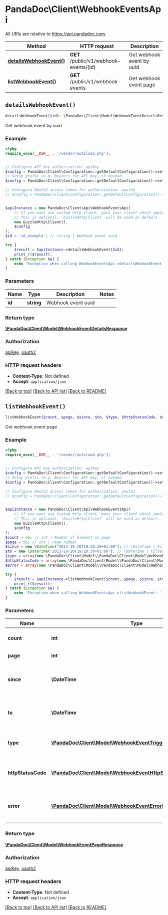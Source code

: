 # PandaDoc\Client\WebhookEventsApi

All URIs are relative to https://api.pandadoc.com.

Method | HTTP request | Description
------------- | ------------- | -------------
[**detailsWebhookEvent()**](WebhookEventsApi.md#detailsWebhookEvent) | **GET** /public/v1/webhook-events/{id} | Get webhook event by uuid
[**listWebhookEvent()**](WebhookEventsApi.md#listWebhookEvent) | **GET** /public/v1/webhook-events | Get webhook event page


## `detailsWebhookEvent()`

```php
detailsWebhookEvent($id): \PandaDoc\Client\Model\WebhookEventDetailsResponse
```

Get webhook event by uuid

### Example

```php
<?php
require_once(__DIR__ . '/vendor/autoload.php');


// Configure API key authorization: apiKey
$config = PandaDoc\Client\Configuration::getDefaultConfiguration()->setApiKey('Authorization', 'YOUR_API_KEY');
// Setup prefix (e.g. Bearer) for API key, if needed
$config = PandaDoc\Client\Configuration::getDefaultConfiguration()->setApiKeyPrefix('Authorization', 'API-Key');

// Configure OAuth2 access token for authorization: oauth2
// $config = PandaDoc\Client\Configuration::getDefaultConfiguration()->setAccessToken('YOUR_ACCESS_TOKEN');


$apiInstance = new PandaDoc\Client\Api\WebhookEventsApi(
    // If you want use custom http client, pass your client which implements `GuzzleHttp\ClientInterface`.
    // This is optional, `GuzzleHttp\Client` will be used as default.
    new GuzzleHttp\Client(),
    $config
);
$id = 'id_example'; // string | Webhook event uuid

try {
    $result = $apiInstance->detailsWebhookEvent($id);
    print_r($result);
} catch (Exception $e) {
    echo 'Exception when calling WebhookEventsApi->detailsWebhookEvent: ', $e->getMessage(), PHP_EOL;
}
```

### Parameters

Name | Type | Description  | Notes
------------- | ------------- | ------------- | -------------
 **id** | **string**| Webhook event uuid |

### Return type

[**\PandaDoc\Client\Model\WebhookEventDetailsResponse**](../Model/WebhookEventDetailsResponse.md)

### Authorization

[apiKey](../../README.md#apiKey), [oauth2](../../README.md#oauth2)

### HTTP request headers

- **Content-Type**: Not defined
- **Accept**: `application/json`

[[Back to top]](#) [[Back to API list]](../../README.md#endpoints)
[[Back to README]](../../README.md)

## `listWebhookEvent()`

```php
listWebhookEvent($count, $page, $since, $to, $type, $httpStatusCode, $error): \PandaDoc\Client\Model\WebhookEventPageResponse
```

Get webhook event page

### Example

```php
<?php
require_once(__DIR__ . '/vendor/autoload.php');


// Configure API key authorization: apiKey
$config = PandaDoc\Client\Configuration::getDefaultConfiguration()->setApiKey('Authorization', 'YOUR_API_KEY');
// Setup prefix (e.g. Bearer) for API key, if needed
$config = PandaDoc\Client\Configuration::getDefaultConfiguration()->setApiKeyPrefix('Authorization', 'API-Key');

// Configure OAuth2 access token for authorization: oauth2
// $config = PandaDoc\Client\Configuration::getDefaultConfiguration()->setAccessToken('YOUR_ACCESS_TOKEN');


$apiInstance = new PandaDoc\Client\Api\WebhookEventsApi(
    // If you want use custom http client, pass your client which implements `GuzzleHttp\ClientInterface`.
    // This is optional, `GuzzleHttp\Client` will be used as default.
    new GuzzleHttp\Client(),
    $config
);
$count = 56; // int | Number of element in page
$page = 56; // int | Page number
$since = new \DateTime("2013-10-20T19:20:30+01:00"); // \DateTime | Filter option: all events from specified timestamp
$to = new \DateTime("2013-10-20T19:20:30+01:00"); // \DateTime | Filter option: all events up to specified timestamp
$type = array(new \PandaDoc\Client\Model\\PandaDoc\Client\Model\WebhookEventTriggerEnum()); // \PandaDoc\Client\Model\WebhookEventTriggerEnum[] | Filter option: all events of type
$httpStatusCode = array(new \PandaDoc\Client\Model\\PandaDoc\Client\Model\WebhookEventHttpStatusCodeGroupEnum()); // \PandaDoc\Client\Model\WebhookEventHttpStatusCodeGroupEnum[] | Filter option: all events of http status code
$error = array(new \PandaDoc\Client\Model\\PandaDoc\Client\Model\WebhookEventErrorEnum()); // \PandaDoc\Client\Model\WebhookEventErrorEnum[] | Filter option: all events with following error

try {
    $result = $apiInstance->listWebhookEvent($count, $page, $since, $to, $type, $httpStatusCode, $error);
    print_r($result);
} catch (Exception $e) {
    echo 'Exception when calling WebhookEventsApi->listWebhookEvent: ', $e->getMessage(), PHP_EOL;
}
```

### Parameters

Name | Type | Description  | Notes
------------- | ------------- | ------------- | -------------
 **count** | **int**| Number of element in page |
 **page** | **int**| Page number |
 **since** | **\DateTime**| Filter option: all events from specified timestamp | [optional]
 **to** | **\DateTime**| Filter option: all events up to specified timestamp | [optional]
 **type** | [**\PandaDoc\Client\Model\WebhookEventTriggerEnum[]**](../Model/\PandaDoc\Client\Model\WebhookEventTriggerEnum.md)| Filter option: all events of type | [optional]
 **httpStatusCode** | [**\PandaDoc\Client\Model\WebhookEventHttpStatusCodeGroupEnum[]**](../Model/\PandaDoc\Client\Model\WebhookEventHttpStatusCodeGroupEnum.md)| Filter option: all events of http status code | [optional]
 **error** | [**\PandaDoc\Client\Model\WebhookEventErrorEnum[]**](../Model/\PandaDoc\Client\Model\WebhookEventErrorEnum.md)| Filter option: all events with following error | [optional]

### Return type

[**\PandaDoc\Client\Model\WebhookEventPageResponse**](../Model/WebhookEventPageResponse.md)

### Authorization

[apiKey](../../README.md#apiKey), [oauth2](../../README.md#oauth2)

### HTTP request headers

- **Content-Type**: Not defined
- **Accept**: `application/json`

[[Back to top]](#) [[Back to API list]](../../README.md#endpoints)
[[Back to README]](../../README.md)
